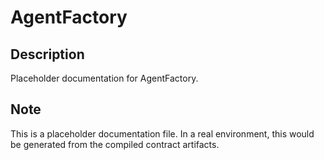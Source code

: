 # AgentFactory

## Description

Placeholder documentation for AgentFactory.

## Note

This is a placeholder documentation file. In a real environment, this would be generated from the compiled contract artifacts.
